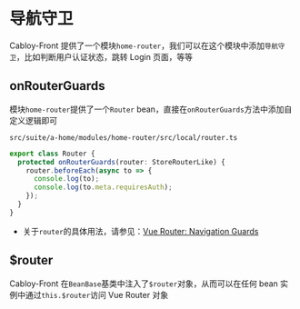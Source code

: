 # 导航守卫

Cabloy-Front 提供了一个模块`home-router`，我们可以在这个模块中添加`导航守卫`，比如判断用户认证状态，跳转 Login 页面，等等

## onRouterGuards

模块`home-router`提供了一个`Router` bean，直接在`onRouterGuards`方法中添加自定义逻辑即可

`src/suite/a-home/modules/home-router/src/local/router.ts`

```typescript
export class Router {
  protected onRouterGuards(router: StoreRouterLike) {
    router.beforeEach(async to => {
      console.log(to);
      console.log(to.meta.requiresAuth);
    });
  }
}
```

- 关于`router`的具体用法，请参见：[Vue Router: Navigation Guards](https://router.vuejs.org/guide/advanced/navigation-guards.html)

## $router

Cabloy-Front 在`BeanBase`基类中注入了`$router`对象，从而可以在任何 bean 实例中通过`this.$router`访问 Vue Router 对象
